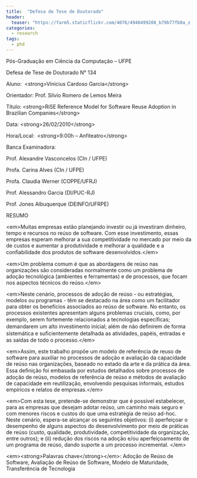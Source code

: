 ```yaml
---
title:  "Defesa de Tese de Doutorado"
header:
  teaser: "https://farm5.staticflickr.com/4076/4940499208_b79b77fb0a_z.jpg"
categories: 
  - research
tags:
  - phd
---
```


Pós-Graduação em Ciência da Computação – UFPE

Defesa de Tese de Doutorado N° 134

Aluno:  &lt;strong&gt;Vinicius Cardoso Garcia&lt;/strong&gt;

Orientador: Prof. Silvio Romero de Lemos Meira

Título: &lt;strong&gt;RiSE Reference Model for Software Reuse Adoption in Brazilian Companies&lt;/strong&gt;

Data: &lt;strong&gt;26/02/2010&lt;/strong&gt;

Hora/Local:  &lt;strong&gt;9:00h – Anfiteatro&lt;/strong&gt;

Banca Examinadora:

Prof. Alexandre Vasconcelos (CIn / UFPE)

Profa. Carina Alves (CIn / UFPE)

Profa. Claudia Werner (COPPE/UFRJ)

Prof. Alessandro Garcia (DI/PUC-RJ)

Prof. Jones Albuquerque (DEINFO/UFRPE)

RESUMO

&lt;em&gt;Muitas empresas estão planejando investir ou já investiram dinheiro, tempo e recursos no reúso de software. Com esse investimento, essas empresas esperam melhorar a sua competitividade no mercado por meio da de custos e aumentar a produtividade e melhorar a qualidade e a conﬁabilidade dos produtos de software desenvolvidos.&lt;/em&gt;

&lt;em&gt;Um problema comum é que as abordagens de reúso nas organizações são consideradas normalmente como um problema de adoção tecnológica (ambientes e ferramentas) e de processos, que focam nos aspectos técnicos do reúso.&lt;/em&gt;

&lt;em&gt;Neste cenário, processos de adoção de reúso - ou estratégias, modelos ou programas - têm se destacado na área como um facilitador para obter os benefícios associados ao reúso de software. No entanto, os processos existentes apresentam alguns problemas cruciais, como, por exemplo, serem fortemente relacionados a tecnologias especíﬁcas; demandarem um alto investimento inicial; além de não deﬁnirem de forma sistemática e suﬁcientemente detalhada as atividades, papéis, entradas e as saídas de todo o processo.&lt;/em&gt;

&lt;em&gt;Assim, este trabalho propõe um modelo de referência de reuso de software para auxiliar no processos de adoção e avaliação da capacidade de reúso nas organizações, baseado no estado da arte e da prática da área. Essa deﬁnição foi embasada por estudos detalhados sobre processos de adoção de reúso, modelos de referência de reúso e métodos de avaliação de capacidade em reutilização, envolvendo pesquisas informais, estudos empíricos e relatos de empresas.&lt;/em&gt;

&lt;em&gt;Com esta tese, pretende-se demonstrar que é possível estabelecer, para as empresas que desejam adotar reúso, um caminho mais seguro e com menores riscos e custos do que uma estratégia de reúso ad-hoc. Neste cenário, espera-se alcançar os seguintes objetivos: (i) aperfeiçoar o desempenho de alguns aspectos do desenvolvimento por meio de práticas de reúso (custo, qualidade, produtividade, competitividade da organização, entre outros); e (ii) redução dos riscos na adoção e/ou aperfeiçoamento de um programa de reúso, dando suporte a um processo incremental. &lt;/em&gt;

&lt;em&gt;&lt;strong&gt;Palavras chave&lt;/strong&gt;&lt;/em&gt;: Adoção de Reúso de Software, Avaliação de Reúso de Software, Modelo de Maturidade, Transferência de Tecnologia